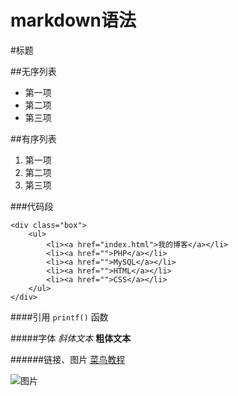# markdown语法


#标题

##无序列表
* 第一项
* 第二项
* 第三项

##有序列表
1. 第一项
2. 第二项
3. 第三项

###代码段
```
<div class="box">
	<ul>
		<li><a href="index.html">我的博客</a></li>
		<li><a href="">PHP</a></li>
		<li><a href="">MySQL</a></li>
		<li><a href="">HTML</a></li>
		<li><a href="">CSS</a></li>
	</ul>
</div>
```

####引用 
`printf()` 函数


#####字体
*斜体文本*
**粗体文本**

######链接、图片
[菜鸟教程](https://www.runoob.com)

 ![图片](http://img1.imgtn.bdimg.com/it/u=2973069531,657782944&fm=26&gp=0.jpg)

